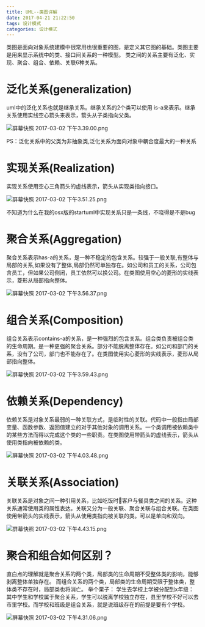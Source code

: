 ```yaml
---
title: UML--类图详解
date: 2017-04-21 21:22:50
tags: 设计模式
categories: 设计模式
---
```

类图是面向对象系统建模中很常用也很重要的图，是定义其它图的基础。类图主要是用来显示系统中的类、接口间关系的一种模型。
类之间的关系主要有泛化、实现、聚合、组合、依赖、关联6种关系。

# 泛化关系(generalization)

uml中的泛化关系也就是继承关系。继承关系的2个类可以使用 is-a来表示。继承关系使用实线空心箭头来表示，箭头从子类指向父类。

![屏幕快照 2017-03-02 下午3.39.00.png](http://upload-images.jianshu.io/upload_images/1796052-be6493449edd5912.png?imageMogr2/auto-orient/strip%7CimageView2/2/w/1240)

PS：泛化关系中的父类为非抽象类,泛化关系为面向对象中耦合度最大的一种关系

#  实现关系(Realization)

实现关系使用空心三角箭头的虚线表示，箭头从实现类指向接口。

![屏幕快照 2017-03-02 下午3.51.25.png](http://upload-images.jianshu.io/upload_images/1796052-92a163450b82adc6.png?imageMogr2/auto-orient/strip%7CimageView2/2/w/1240)

不知道为什么在我的osx版的startuml中实现关系只是一条线，不晓得是不是bug

# 聚合关系(Aggregation)

聚合关系表示has-a的关系，是一种不稳定的包含关系。较强于一般关联,有整体与局部的关系,如果没有了整体,局部仍然可单独存在。如公司和员工的关系，公司包含员工，但如果公司倒闭，员工依然可以换公司。在类图使用空心的菱形的实线表示，菱形从局部指向整体。

![屏幕快照 2017-03-02 下午3.56.37.png](http://upload-images.jianshu.io/upload_images/1796052-3018f76e4b869260.png?imageMogr2/auto-orient/strip%7CimageView2/2/w/1240)

# 组合关系(Composition)

组合关系表示contains-a的关系，是一种强烈的包含关系。组合类负责被组合类的生命周期。是一种更强的聚合关系。部分不能脱离整体存在。如公司和部门的关系，没有了公司，部门也不能存在了。在类图使用实心菱形的实线表示，菱形从局部指向整体。

![屏幕快照 2017-03-02 下午3.59.43.png](http://upload-images.jianshu.io/upload_images/1796052-cf5edcf29e224e3f.png?imageMogr2/auto-orient/strip%7CimageView2/2/w/1240)

# 依赖关系(Dependency)

依赖关系是对象关系最弱的一种关联方式，是临时性的关联。代码中一般指由局部变量、函数参数、返回值建立的对于其他对象的调用关系。一个类调用被依赖类中的某些方法而得以完成这个类的一些职责。在类图使用带箭头的虚线表示，箭头从使用类指向被依赖的类。

![屏幕快照 2017-03-02 下午4.03.48.png](http://upload-images.jianshu.io/upload_images/1796052-77d40f8a95f1f73d.png?imageMogr2/auto-orient/strip%7CimageView2/2/w/1240)

# 关联关系(Association)

关联关系是对象之间一种引用关系，比如吃饭时客户与餐具类之间的关系。这种关系通常使用类的属性表达。关联又分为一般关联、聚合关联与组合关联。在类图使用带箭头的实线表示，箭头从使用类指向被关联的类。可以是单向和双向。

![屏幕快照 2017-03-02 下午4.43.15.png](http://upload-images.jianshu.io/upload_images/1796052-78619e44991e9581.png?imageMogr2/auto-orient/strip%7CimageView2/2/w/1240)

# 聚合和组合如何区别？

直白点的理解就是聚合关系的两个类，局部类的生命周期不受整体类的影响，能够剥离整体单独存在。
而组合关系的两个类，局部类的生命周期受限于整体类，整体类不存在时，局部类也将消亡。
举个栗子：
学生去学校上学被分配到x年级：
其中学生和学校属于聚合关系，学生可以脱离学校独立存在，县里学校不好可以去市里学校。而学校和班级是组合关系，就是说班级存在的前提是要有个学校。

![屏幕快照 2017-03-02 下午4.31.06.png](http://upload-images.jianshu.io/upload_images/1796052-a3572272c2413345.png?imageMogr2/auto-orient/strip%7CimageView2/2/w/1240)